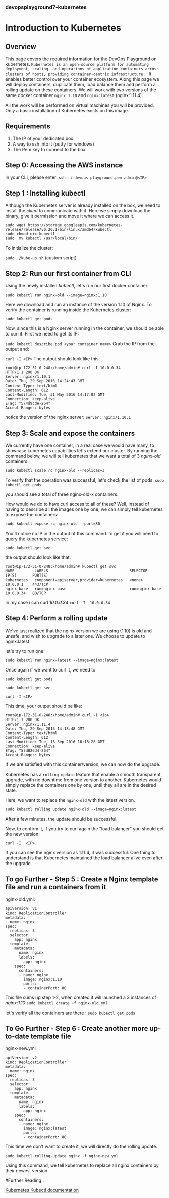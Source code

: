 ### devopsplayground7-kubernetes
# Introduction to Kubernetes

## Overview
This page covers the required information for the DevOps Playground on kubernetes.
`Kubernetes is an open-source platform for automating deployment, scaling, and operations of application containers across clusters of hosts, providing container-centric infrastructure. `
It enables better control over your container ecosystem. Along this page we will deploy containers, duplicate them, load balance them and perform a rolling update on these containers.  We will work with two versions of the same docker container `nginx:1.10` and `nginx:latest` (nginx:1.11.4). 

All the work will be performed on virtual machines you will be provided. Only a basic installation of Kubernetes exists on this image.

## Requirements

1. The IP of your dedicated box
2. A way to ssh into it (putty for windows) 
3. The Pem key to connect to the box

## Step 0: Accessing the AWS instance
In your CLI, please enter: 
`ssh -i devops-playground.pem admin@<IP>`

## Step 1 : Installing **kubectl**

Although the Kubernetes server is already installed on the box, we need to install the _client_ to communicate with it.
Here we simply download the binary, give it permission and move it where we can access it.
```
sudo wget https://storage.googleapis.com/kubernetes-release/release/v0.20.1/bin/linux/amd64/kubectl
sudo chmod u+x kubectl
sudo  mv kubectl /usr/local/bin/
```

To initialize the cluster: 

`sudo ./kube-up.sh` 
(custom script)

## Step 2: Run our first container from CLI

Using the newly installed _kubectl_, let's run our first docker container: 

`sudo kubectl run nginx-old --image=nginx:1.10`

Here we download and run an instance of the version 1.10 of Nginx.
To verify the container is running inside the Kubernetes cluster: 

`sudo kubectl get pods`

Now, since this is a Nginx server running in the container, we should be able to curl it. 
First we need to get its IP: 

`sudo kubectl describe pod <your container name>`
Grab the IP from the output and:

`curl -I <IP>`
The output should look like this: 
```
root@ip-172-31-0-248:/home/admin# curl -I 10.0.0.34
HTTP/1.1 200 OK
Server: nginx/1.10.1
Date: Thu, 29 Sep 2016 14:24:43 GMT
Content-Type: text/html
Content-Length: 612
Last-Modified: Tue, 31 May 2016 14:17:02 GMT
Connection: keep-alive
ETag: "574d9cde-264"
Accept-Ranges: bytes
```

notice the version of the nginx server: `Server: nginx/1.10.1`

## Step 3: Scale and expose the containers

We currently have one container, in a real case we would have many, to showcase kubernetes capabilities let's extend our cluster. 
By running the command below, we will tell kubernetes that we want a total of 3 _nginx-old_ containers.

`sudo kubectl scale rc nginx-old --replicas=3`

To verify that the operation was successful, let's check the list of pods.
`sudo kubectl get pods`

you should see a total of three nginx-old-x containers.

How would we do to have curl access to all of these? 
Well, instead of having to describe all the images one by one, we can simply tell kubernetes to expose the containers:

`sudo kubectl expose rc nginx-old --port=80`

You'll notice no IP in the output of this command. 
to get it you will need to query the kubernetes service: 

`sudo kubectl get svc`

the output should look like that:

```
root@ip-172-31-0-248:/home/admin# kubectl get svc
NAME         LABELS                                    SELECTOR         IP(S)       PORT(S)
kubernetes   component=apiserver,provider=kubernetes   <none>           10.0.0.1    443/TCP
nginx-base   run=nginx-base                            run=nginx-base   10.0.0.34   80/TCP
```

In my case i can curl _10.0.0.34_ 
`curl -I  10.0.0.34`


## Step 4: Perform a rolling update

We've just realized that the nginx version we are using (1.10) is old and unsafe, and wish to upgrade to a later one. 
We choose to update to nginx:latest

let's try to run one: 

`sudo kubectl run nginx-latest --image=nginx:latest`

Once again if we want to curl it, we need to 

`sudo kubectl get pods`

`sudo kubectl get svc`

`curl -I <IP>`

This time, your output should be like:
```
root@ip-172-31-0-248:/home/admin# curl -I <ip>
HTTP/1.1 200 OK
Server: nginx/1.11.4
Date: Thu, 29 Sep 2016 14:18:48 GMT
Content-Type: text/html
Content-Length: 612
Last-Modified: Tue, 13 Sep 2016 16:18:28 GMT
Connection: keep-alive
ETag: "57d826d4-264"
Accept-Ranges: bytes
```

If we are satisfied with this container/version, we can now do the upgrade.

Kubernetes has a `rolling-update` feature that enable a smooth transparent upgrade, with no downtime from one version to another. 
Kubernetes would simply replace the containers one by one, until they all are in the desired state.

Here, we want to replace the `nginx-old` with the latest version.

`sudo kubectl rolling update nginx-old --image=nginx:latest`

After a few minutes, the update should be successful.

Now, to confirm it, if you try to curl again the "load balancer" you should get the new version:

`curl -I  <IP>`

If you can see the nginx version as 1.11.4, it was successful.
One thing to understand is that Kubernetes maintained the load balancer alive even after the upgrade.

## To go Further - Step 5 : Create a  Nginx  template file and run a containers from it
nginx-old.yml:
```
apiVersion: v1
kind: ReplicationController
metadata:
  name: nginx
spec:
  replicas: 3
  selector:
    app: nginx
  template:
    metadata:
      name: nginx
      labels:
        app: nginx
    spec:
      containers:
      - name: nginx
        image: nginx:1.10
        ports:
        - containerPort: 80
```

This file sums up step 1-2, when created it will launched a 3 instances of _nginx:1.10_
`sudo kubectl create -f nginx-old.yml`

let's verify all the containers are there :
`sudo kubectl get pods`


## To Go Further - Step 6 : Create another more up-to-date template file
nginx-new.yml
```
apiVersion: v2
kind: ReplicationController
metadata:
  name: nginx
spec:
  replicas: 3
  selector:
    app: nginx
  template:
    metadata:
      name: nginx
      labels:
        app: nginx
    spec:
      containers:
      - name: nginx
        image: nginx:latest
        ports:
        - containerPort: 80
```

This time we don't want to create it, we will directly do the rolling update.

`sudo kubectl rolling-update nginx -f nginx-new.yml`

Using this command, we tell kubernetes to replace all nginx containers by their newest version.


#Further Reading :

[Kubernetes Kubectl documentation](http://kubernetes.io/docs/user-guide/kubectl/)


